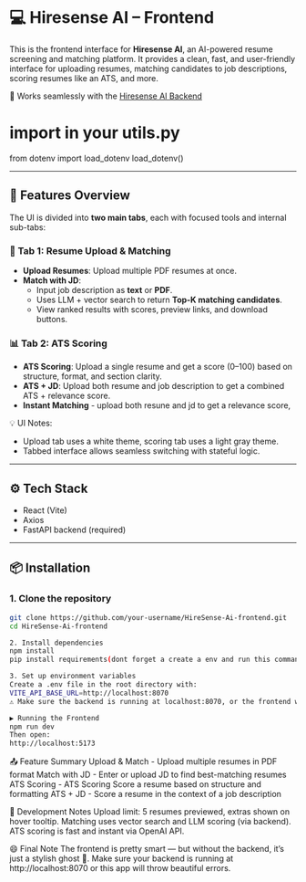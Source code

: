 # 💻 Hiresense AI – Frontend

This is the frontend interface for **Hiresense AI**, an AI-powered resume screening and matching platform. It provides a clean, fast, and user-friendly interface for uploading resumes, matching candidates to job descriptions, scoring resumes like an ATS, and more.

🧠 Works seamlessly with the [Hiresense AI Backend](https://github.com/RohithRamesh28/HireSense-Ai-backend.git)
# import in your utils.py
from dotenv import load_dotenv
load_dotenv()


---

## 🚀 Features Overview

The UI is divided into **two main tabs**, each with focused tools and internal sub-tabs:

### 📁 Tab 1: Resume Upload & Matching
- **Upload Resumes**: Upload multiple PDF resumes at once.
- **Match with JD**:
  - Input job description as **text** or **PDF**.
  - Uses LLM + vector search to return **Top-K matching candidates**.
  - View ranked results with scores, preview links, and download buttons.

### 📊 Tab 2: ATS Scoring
- **ATS Scoring**: Upload a single resume and get a score (0–100) based on structure, format, and section clarity.
- **ATS + JD**: Upload both resume and job description to get a combined ATS + relevance score.
- **Instant Matching** - upload both resune and jd to get a relevance score,

💡 UI Notes:
- Upload tab uses a white theme, scoring tab uses a light gray theme.
- Tabbed interface allows seamless switching with stateful logic.

---

## ⚙️ Tech Stack

- React (Vite)
- Axios
- FastAPI backend (required)

---

## 📦 Installation

### 1. Clone the repository

```bash
git clone https://github.com/your-username/HireSense-Ai-frontend.git
cd HireSense-Ai-frontend

2. Install dependencies
npm install
pip install requirements(dont forget a create a env and run this command)

3. Set up environment variables
Create a .env file in the root directory with:
VITE_API_BASE_URL=http://localhost:8070
⚠️ Make sure the backend is running at localhost:8070, or the frontend won’t work.

▶️ Running the Frontend
npm run dev
Then open:
http://localhost:5173
```
📤 Feature Summary
Upload & Match	- Upload multiple resumes in PDF format
Match with JD -	Enter or upload JD to find best-matching resumes
ATS Scoring	- ATS Scoring	Score a resume based on structure and formatting
ATS + JD	- Score a resume in the context of a job description

🧪 Development Notes
Upload limit: 5 resumes previewed, extras shown on hover tooltip.
Matching uses vector search and LLM scoring (via backend).
ATS scoring is fast and instant via OpenAI API.

😄 Final Note
The frontend is pretty smart — but without the backend, it’s just a stylish ghost 👻.
Make sure your backend is running at http://localhost:8070 or this app will throw beautiful errors.

